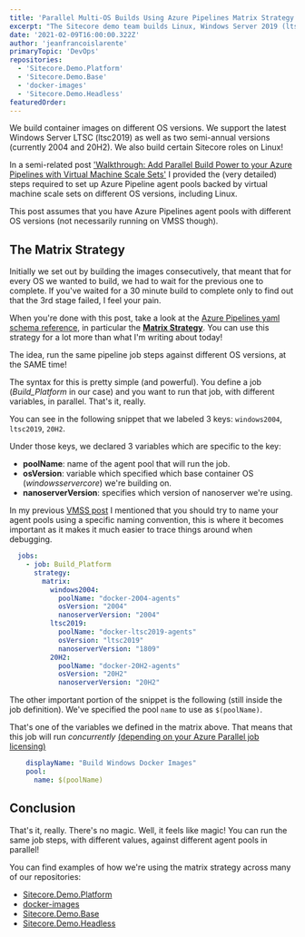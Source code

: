 ```yaml
---
title: 'Parallel Multi-OS Builds Using Azure Pipelines Matrix Strategy'
excerpt: "The Sitecore demo team builds Linux, Windows Server 2019 (ltsc2019), and two semi-annual releases (2004 and 20H2 at the moment). This post shows how we achieve this feat without adding additional build time!"
date: '2021-02-09T16:00:00.322Z'
author: 'jeanfrancoislarente'
primaryTopic: 'DevOps'
repositories:
  - 'Sitecore.Demo.Platform'
  - 'Sitecore.Demo.Base'
  - 'docker-images'
  - 'Sitecore.Demo.Headless'
featuredOrder:
---
```


We build container images on different OS versions. We support the latest Windows Server LTSC (ltsc2019) as well as two semi-annual versions (currently 2004 and 20H2). We also build certain Sitecore roles on Linux!

In a semi-related post ['Walkthrough: Add Parallel Build Power to your Azure Pipelines with Virtual Machine Scale Sets'](/posts/azure-vmss-agents) I provided the (very detailed) steps required to set up Azure Pipeline agent pools backed by virtual machine scale sets on different OS versions, including Linux.

This post assumes that you have Azure Pipelines agent pools with different OS versions (not necessarily running on VMSS though).

## The Matrix Strategy

Initially we set out by building the images consecutively, that meant that for every OS we wanted to build, we had to wait for the previous one to complete. If you've waited for a 30 minute build to complete only to find out that the 3rd stage failed, I feel your pain.

When you're done with this post, take a look at the [Azure Pipelines yaml schema reference](https://docs.microsoft.com/en-us/azure/devops/pipelines/yaml-schema?view=azure-devops&tabs=schema%2Cparameter-schema), in particular the **[Matrix Strategy](https://docs.microsoft.com/en-us/azure/devops/pipelines/yaml-schema?view=azure-devops&tabs=schema%2Cparameter-schema#strategies)**. You can use this strategy for a lot more than what I'm writing about today!

The idea, run the same pipeline job steps against different OS versions, at the SAME time!

The syntax for this is pretty simple (and powerful). You define a job (*Build_Platform* in our case) and you want to run that job, with different variables, in parallel. That's it, really.

You can see in the following snippet that we labeled 3 keys: `windows2004`, `ltsc2019`, `20H2`.

Under those keys, we declared 3 variables which are specific to the key:

- **poolName**: name of the agent pool that will run the job.
- **osVersion**: variable which specified which base container OS (*windowsservercore*) we're building on.
- **nanoserverVersion**: specifies which version of nanoserver we're using.

In my previous [VMSS post](/posts/azure-vmss-agents) I mentioned that you should try to name your agent pools using a specific naming convention, this is where it becomes important as it makes it much easier to trace things around when debugging.

```yaml
  jobs:
    - job: Build_Platform
      strategy:
        matrix:
          windows2004:
            poolName: "docker-2004-agents"
            osVersion: "2004"
            nanoserverVersion: "2004"
          ltsc2019:
            poolName: "docker-ltsc2019-agents"
            osVersion: "ltsc2019"
            nanoserverVersion: "1809"
          20H2:
            poolName: "docker-20H2-agents"
            osVersion: "20H2"
            nanoserverVersion: "20H2"
```

The other important portion of the snippet is the following (still inside the job definition). We've specified the pool `name` to use as `$(poolName)`.

That's one of the variables we defined in the matrix above. That means that this job will run *concurrently* [(depending on your Azure Parallel job licensing)](https://docs.microsoft.com/en-us/azure/devops/pipelines/licensing/concurrent-jobs?view=azure-devops&tabs=self-hosted)

```yaml
    displayName: "Build Windows Docker Images"
    pool:
      name: $(poolName)
```

## Conclusion

That's it, really. There's no magic. Well, it feels like magic! You can run the same job steps, with different values, against different agent pools in parallel!

You can find examples of how we're using the matrix strategy across many of our repositories:

- [Sitecore.Demo.Platform](https://github.com/Sitecore/Sitecore.Demo.Platform/blob/main/docker/build-and-push-images.yml)
- [docker-images](https://github.com/Sitecore/docker-images/blob/master/build-images.yml)
- [Sitecore.Demo.Base](https://github.com/Sitecore/Sitecore.Demo.Base/blob/main/docker/build-base-images.yml)
- [Sitecore.Demo.Headless](https://github.com/Sitecore/Sitecore.Demo.Headless/blob/main/docker/build-and-push-images.yml)
